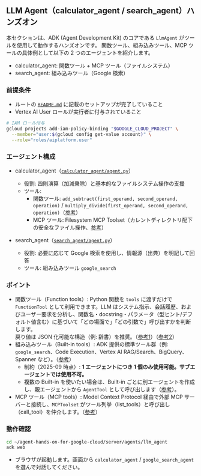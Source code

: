 ## LLM Agent（calculator_agent / search_agent）ハンズオン

本セクションは、ADK (Agent Development Kit) のコアである `LlmAgent` がツールを使用して動作するハンズオンです。
関数ツール、組み込みツール、MCP ツールの具体例として以下の 2 つのエージェントを紹介します。

- calculator_agent: 関数ツール + MCP ツール（ファイルシステム）
- search_agent: 組み込みツール（Google 検索）


### 前提条件
- ルートの [`README.md`](../../../README.md) に記載のセットアップが完了していること
- Vertex AI User ロールが実行者に付与されていること
```bash
# IAM ロール付与
gcloud projects add-iam-policy-binding "$GOOGLE_CLOUD_PROJECT" \
  --member="user:$(gcloud config get-value account)" \
  --role="roles/aiplatform.user"
```

### エージェント構成
- calculator_agent（[`calculator_agent/agent.py`](calculator_agent/agent.py)）
  - 役割: 四則演算（加減乗除）と基本的なファイルシステム操作の支援
  - ツール:
    - 関数ツール: `add_subtract(first_operand, second_operand, operation)` / `multiply_divide(first_operand, second_operand, operation)`（[参考](https://google.github.io/adk-docs/tools/function-tools/)）
    - MCP ツール: Filesystem MCP Toolset（カレントディレクトリ配下の安全なファイル操作、[参考](https://google.github.io/adk-docs/tools/mcp-tools/)）

- search_agent（[`search_agent/agent.py`](search_agent/agent.py)）
  - 役割: 必要に応じて Google 検索を使用し、情報源（出典）を明記して回答
  - ツール: 組み込みツール `google_search`

### ポイント

- 関数ツール（Function tools）: Python 関数を `tools` に渡すだけで `FunctionTool` として利用できます。LLM はシステム指示、会話履歴、およびユーザー要求を分析し、関数名・docstring・パラメータ（型ヒント/デフォルト値含む）に基づいて「どの場面で」「どの引数で」呼び出すかを判断します。<br>
戻り値は JSON 化可能な構造（例: 辞書）を推奨。（[参考1](https://google.github.io/adk-docs/tools/function-tools/)）（[参考2](https://google.github.io/adk-docs/tools/#how-agents-use-tools)）
- 組み込みツール（Built-in tools）: ADK 提供の標準ツール群（例: `google_search`、Code Execution、Vertex AI RAG/Search、BigQuery、Spanner など）。（[参考](https://google.github.io/adk-docs/tools/built-in-tools/)）
  - 制約（2025-09 時点）: **1 エージェントにつき 1 個のみ使用可能。サブエージェントでは使用不可。**
  - 複数の Built-in を使いたい場合は、Built-in ごとに別エージェントを作成し、親エージェントから `AgentTool` として呼び出します（[参考](https://google.github.io/adk-docs/tools/built-in-tools/#use-built-in-tools-with-other-tools)）。
- MCP ツール（MCP tools）: Model Context Protocol 経由で外部 MCP サーバーと接続し、`MCPToolset` がツール列挙（list_tools）と呼び出し（call_tool）を仲介します。（[参考](https://google.github.io/adk-docs/tools/mcp-tools/)）


### 動作確認

```bash
cd ~/agent-hands-on-for-google-cloud/server/agents/llm_agent
adk web
```

- ブラウザが起動します。画面から `calculator_agent` / `google_search_agent` を選んで対話してください。

